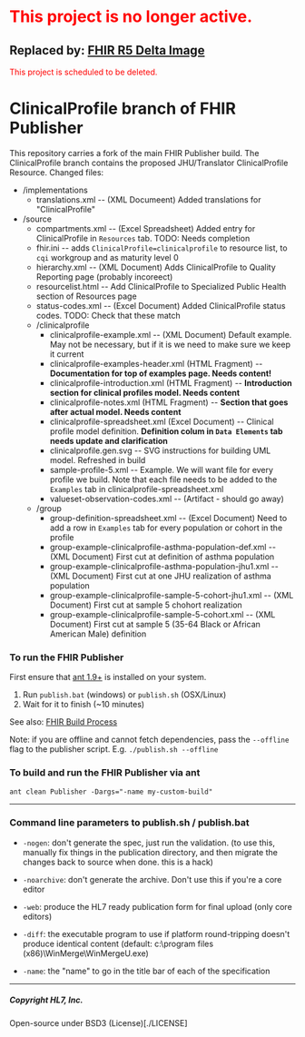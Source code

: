 # <span style="color:red">This project is no longer active.</span>  
## Replaced by: [FHIR R5 Delta Image](https://github.com/NCATS-Tangerine/fhir)
<span style="color:red">This project is scheduled to be deleted.</span>

# ClinicalProfile branch of FHIR Publisher
This repository carries a fork of the main FHIR Publisher build.  The ClinicalProfile branch contains the proposed
JHU/Translator ClinicalProfile Resource.  Changed files:

*  /implementations
    * translations.xml -- (XML Documeent) Added translations for "ClinicalProfile"
* /source
    * compartments.xml -- (Excel Spreadsheet) Added entry for ClinicalProfile in `Resources` tab.  TODO: Needs completion
    * fhir.ini -- adds `ClinicalProfile=clinicalprofile` to resource list, to `cqi` workgroup and as maturity level 0
    * hierarchy.xml -- (XML Document) Adds ClinicalProfile to Quality Reporting page (probably incoreect)
    * resourcelist.html -- Add ClinicalProfile to Specialized Public Health section of Resources page
    * status-codes.xml -- (Excel Document) Added ClinicalProfile status codes.  TODO: Check that these match 
    * /clinicalprofile
        * clinicalprofile-example.xml -- (XML Document) Default example. May not be necessary, but if it is we need
        to make sure we keep it current
        * clinicalprofile-examples-header.xml (HTML Fragment) -- **Documentation for top of examples page.  Needs content!**
        * clinicalprofile-introduction.xml (HTML Fragment) -- **Introduction section for clinical profiles model.  Needs content**
        * clinicalprofile-notes.xml (HTML Fragment) -- **Section that goes after actual model. Needs content**
        * clinicalprofile-spreadsheet.xml (Excel Document) -- Clinical profile model definition. **Definition colum in 
        `Data Elements` tab needs update and clarification**
        * clinicalprofile.gen.svg -- SVG instructions for building UML model.  Refreshed in build
        * sample-profile-5.xml -- Example.  We will want file for every profile we build.  Note that each file needs
        to be added to the `Examples` tab in clinicalprofile-spreadsheet.xml
        * valueset-observation-codes.xml -- (Artifact - should go away)
    * /group
        * group-definition-spreadsheet.xml -- (Excel Document) Need to add a row in `Examples` tab for every population or
        cohort in the profile
        * group-example-clinicalprofile-asthma-population-def.xml -- (XML Document) First cut at definition of asthma population
        * group-example-clinicalprofile-asthma-population-jhu1.xml -- (XML Document) First cut at one JHU realization of asthma population
        * group-example-clinicalprofile-sample-5-cohort-jhu1.xml -- (XML Document) First cut at sample 5 chohort realization
        *  group-example-clinicalprofile-sample-5-cohort.xml -- (XML Document) First cut at sample 5 (35-64 Black or African American Male) definition



### To run the FHIR Publisher

First ensure that [ant 1.9+](http://ant.apache.org/bindownload.cgi) is installed on your system.

1. Run `publish.bat` (windows) or `publish.sh` (OSX/Linux)
2. Wait for it to finish (~10 minutes)

See also: [FHIR Build Process](http://wiki.hl7.org/index.php?title=FHIR_Build_Process)

Note: if you are offline and cannot fetch dependencies, pass the `--offline`
flag to the publisher script. E.g. `./publish.sh --offline`

### To build and run the FHIR Publisher via ant
```
ant clean Publisher -Dargs="-name my-custom-build"
```
---

### Command line parameters to publish.sh / publish.bat

 * `-nogen`: don't generate the spec, just run the validation. (to use this,
   manually fix things in the publication directory, and then migrate the
changes back to source when done. this is a hack)

 * `-noarchive`: don't generate the archive. Don't use this if you're a core
   editor

 * `-web`: produce the HL7 ready publication form for final upload (only core
   editors)

 * `-diff`: the executable program to use if platform round-tripping doesn't
   produce identical content (default: c:\program files
(x86)\WinMerge\WinMergeU.exe)

 * `-name`: the "name" to go in the title bar of each of the specification


---
##### Copyright HL7, Inc.
Open-source under BSD3 (License)[./LICENSE]
